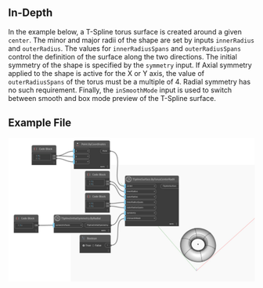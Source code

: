 <!--- Autodesk.DesignScript.Geometry.TSpline.TSplineSurface.ByTorusCenterRadii --->
<!--- TAX4CBLVHC7JXO4PNOKK44X5VVCC377TK4Q3R5UBTYQROUPG4VCQ --->
## In-Depth
In the example below, a T-Spline torus surface is created around a given `center`. The minor and major radii of the shape are set by inputs `innerRadius` and `outerRadius`. The values for `innerRadiusSpans` and `outerRadiusSpans` control the definition of the surface along the two directions. The initial symmetry of the shape is specified by the `symmetry` input. If Axial symmetry applied to the shape is active for the X or Y axis, the value of `outerRadiusSpans` of the torus must be a multiple of 4. Radial symmetry has no such requirement. Finally, the `inSmoothMode` input is used to switch between smooth and box mode preview of the T-Spline surface.

## Example File

![Example](./TAX4CBLVHC7JXO4PNOKK44X5VVCC377TK4Q3R5UBTYQROUPG4VCQ_img.jpg)


